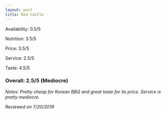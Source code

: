 ```yaml
---
layout: post
title: Red Castle
---
```


Availability: 0.5/5

Nutrition: 3.5/5

Price: 3.5/5

Service: 2.5/5

Taste: 4.5/5

### Overall: 2.5/5 (Mediocre)

*Notes: Pretty cheap for Korean BBQ and great taste for its price. Service is pretty mediocre.*

*Reviewed on 7/20/2019*
